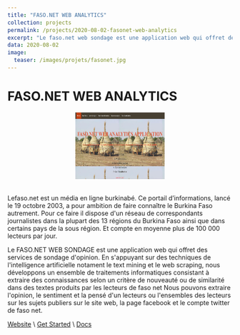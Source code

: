 ```yaml
---
title: "FASO.NET WEB ANALYTICS"
collection: projects
permalink: /projects/2020-08-02-fasonet-web-analytics
excerpt: "Le faso.net web sondage est une application web qui offret des services de sondage d'opinion à travers le NLP"
data: 2020-08-02
image:
  teaser: /images/projets/fasonet.jpg
---
```


# FASO.NET WEB ANALYTICS


<div align="center">
<img src="https://raw.githubusercontent.com/armelsoubeiga/armelsoubeiga.github.io/master/dist/img/projects/fasonet.jpg" style="height:150px; width:200px;" />
</div><br />

Lefaso.net est un média en ligne burkinabé. Ce portail d’informations, lancé le 19 octobre 2003, a pour ambition de faire connaître le Burkina Faso autrement. Pour ce faire il dispose d'un réseau de correspondants journalistes dans la plupart des 13 régions du Burkina Faso ainsi que dans certains pays de la sous région. Et compte en moyenne plus de 100 000 lecteurs par jour.

Le FASO.NET WEB SONDAGE est une application web qui offret des services de sondage d'opinion. En s'appuyant sur des techniques de l'intelligence artificielle notament le text mining et le web scraping, nous développons un ensemble de traitements informatiques consistant à extraire des connaissances selon un critère de nouveauté ou de similarité dans des textes produits par les lecteurs de faso net
Nous pouvons extraire l'opinion, le sentiment et la pensé d'un lecteurs ou l'ensembles des lecteurs sur les sujets publiers sur le site web, la page facebook et le compte twitter de faso net.


[Website](https://armelsoubeiga.github.io/webanalyticsbf/) \ [Get Started](https://github.com/armelsoubeiga/webanalyticsbf) \ [Docs]()

